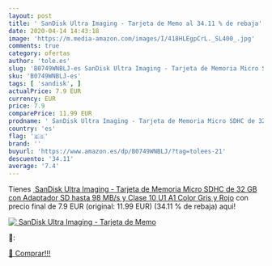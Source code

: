 ```yaml
---
layout: post
title: ' SanDisk Ultra Imaging - Tarjeta de Memo al 34.11 % de rebaja'
date: 2020-04-14 14:43:18
image: 'https://m.media-amazon.com/images/I/418HLEgpCrL._SL400_.jpg'
comments: true
category: ofertas
author: 'tole.es'
slug: 'B0749WNBLJ-es SanDisk Ultra Imaging - Tarjeta de Memoria Micro SDHC de...'
sku: 'B0749WNBLJ-es'
tags: [ 'sandisk', ]
actualPrice: 7.9 EUR
currency: EUR
price: 7.9
comparePrice: 11.99 EUR
prodname: ' SanDisk Ultra Imaging - Tarjeta de Memoria Micro SDHC de 32 GB con Adaptador SD hasta 98 MB/s y Clase 10  U1  A1  Color Gris y Rojo'
country: 'es'
flag: '🇪🇸'
brand: ''
buyurl: 'https://www.amazon.es/dp/B0749WNBLJ/?tag=tolees-21'
descuento: '34.11'
average: '7.4'
---
```


Tienes [ SanDisk Ultra Imaging - Tarjeta de Memoria Micro SDHC de 32 GB con Adaptador SD hasta 98 MB/s y Clase 10  U1  A1  Color Gris y Rojo](https://www.amazon.es/dp/B0749WNBLJ/?tag=tolees-21) con precio final de  7.9 EUR (original: 11.99 EUR) (34.11 %  de rebaja) aqui!

[![ SanDisk Ultra Imaging - Tarjeta de Memo](https://m.media-amazon.com/images/I/418HLEgpCrL._SL400_.jpg)](https://www.amazon.es/dp/B0749WNBLJ/?tag=tolees-21)

🔎:


[🛒 Comprar!!!](https://www.amazon.es/dp/B0749WNBLJ/?tag=tolees-21)
